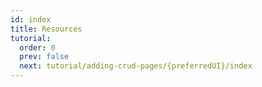 ```yaml
---
id: index
title: Resources
tutorial:
  order: 0
  prev: false
  next: tutorial/adding-crud-pages/{preferredUI}/index
---
```

